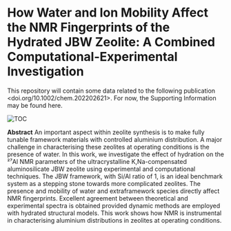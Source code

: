 # How Water and Ion Mobility Affect the NMR Fingerprints of the Hydrated JBW Zeolite: A Combined Computational-Experimental Investigation
This repository will contain some data related to the following publication <doi.org/10.1002/chem.202202621>. For now, the Supporting Information may be found here.

![TOC](https://github.com/siebevanlommel/jbw/assets/56164541/4b5c2b1e-a652-4389-baab-68c249cef9b2)

**Abstract** An important aspect within zeolite synthesis is to make fully tunable framework materials with controlled aluminium distribution. A major challenge in characterising these zeolites at operating conditions is the presence of water. In this work, we investigate the effect of hydration on the ²⁷Al NMR parameters of the ultracrystalline K,Na-compensated aluminosilicate JBW zeolite using experimental and computational techniques. The JBW framework, with Si/Al ratio of 1, is an ideal benchmark system as a stepping stone towards more complicated zeolites. The presence and mobility of water and extraframework species directly affect NMR fingerprints. Excellent agreement between theoretical and experimental spectra is obtained provided dynamic methods are employed with hydrated structural models. This work shows how NMR is instrumental in characterising aluminium distributions in zeolites at operating conditions.

